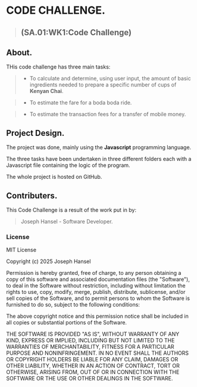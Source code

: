 <!-- Title. -->
# CODE CHALLENGE.

> ## (SA.01:WK1:Code Challenge)

<!-- Description. -->
## About.

THis code challenge has three main tasks:

> * To calculate and determine, using user input, the amount of basic ingredients needed to prepare a specific number of cups of __Kenyan Chai__.

> * To estimate the fare for a boda boda ride.

> * To estimate the transaction fees for a transfer of mobile money.

<!-- Project Setup -->
## Project Design.

The project was done, mainly using the __Javascript__ programming language.

The three tasks have been undertaken in three different folders each with a Javascript file containing the logic of the program.

The whole project is hosted on GitHub.

## Contributers.

This Code Challenge is a result of the work put in by:

> Joseph Hansel - Software Developer.

### License
MIT License

Copyright (c) 2025 Joseph Hansel

Permission is hereby granted, free of charge, to any person obtaining a copy
of this software and associated documentation files (the "Software"), to deal
in the Software without restriction, including without limitation the rights
to use, copy, modify, merge, publish, distribute, sublicense, and/or sell
copies of the Software, and to permit persons to whom the Software is
furnished to do so, subject to the following conditions:

The above copyright notice and this permission notice shall be included in all
copies or substantial portions of the Software.

THE SOFTWARE IS PROVIDED "AS IS", WITHOUT WARRANTY OF ANY KIND, EXPRESS OR
IMPLIED, INCLUDING BUT NOT LIMITED TO THE WARRANTIES OF MERCHANTABILITY,
FITNESS FOR A PARTICULAR PURPOSE AND NONINFRINGEMENT. IN NO EVENT SHALL THE
AUTHORS OR COPYRIGHT HOLDERS BE LIABLE FOR ANY CLAIM, DAMAGES OR OTHER
LIABILITY, WHETHER IN AN ACTION OF CONTRACT, TORT OR OTHERWISE, ARISING FROM,
OUT OF OR IN CONNECTION WITH THE SOFTWARE OR THE USE OR OTHER DEALINGS IN THE
SOFTWARE. 
